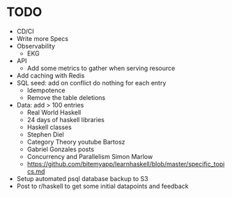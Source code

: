# TODO

* CD/CI
* Write more Specs
* Observability
  * EKG
* API
  * Add some metrics to gather when serving resource
* Add caching with Redis
* SQL seed: add on conflict do nothing for each entry
  * Idempotence
  * Remove the table deletions
* Data: add > 100 entries
  * Real World Haskell
  * 24 days of haskell libraries
  * Haskell classes
  * Stephen Diel
  * Category Theory youtube Bartosz
  * Gabriel Gonzales posts
  * Concurrency and Parallelism Simon Marlow
  * https://github.com/bitemyapp/learnhaskell/blob/master/specific_topics.md
* Setup automated psql database backup to S3
* Post to r/haskell to get some initial datapoints and feedback
